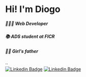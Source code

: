 # Hi! I'm Diogo

##### 👨🏽‍💻 Web Developer
##### 📚 ADS student at FICR
##### 👧🏿 Girl's father
··  
[![Linkedin Badge](https://img.shields.io/badge/Instagram-black?style=for-the-badge&logo=instagram&logoColor=white&link=https://www.instagram.com/diogoladorucki/)](https://www.instagram.com/diogoladorucki/)
[![Linkedin Badge](https://img.shields.io/badge/LinkedIn-black?style=for-the-badge&logo=linkedin&logoColor=white&link=https://www.linkedin.com/in/diogo-felipe/)](https://www.linkedin.com/in/diogo-felipe/)

